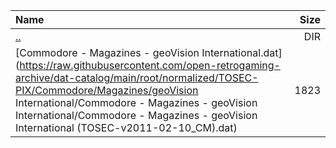 |Name|Size|
|:---|---:|
|[..](../index.html)|DIR|
|[Commodore - Magazines - geoVision International.dat](https://raw.githubusercontent.com/open-retrogaming-archive/dat-catalog/main/root/normalized/TOSEC-PIX/Commodore/Magazines/geoVision International/Commodore - Magazines - geoVision International/Commodore - Magazines - geoVision International (TOSEC-v2011-02-10_CM).dat)|1823|
